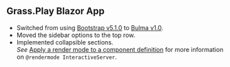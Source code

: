 ## Grass.Play Blazor App

- Switched from using [Bootstrap v5.1.0](https://getbootstrap.com/docs/5.1/getting-started/introduction/) to [Bulma v1.0](https://bulma.io/documentation/start/overview/).
- Moved the sidebar options to the top row.
- Implemented collapsible sections.\
 *See* [Apply a render mode to a component definition](https://learn.microsoft.com/en-us/aspnet/core/blazor/components/render-modes?view=aspnetcore-8.0#apply-a-render-mode-to-a-component-definition) for more information on `@rendermode InteractiveServer`.